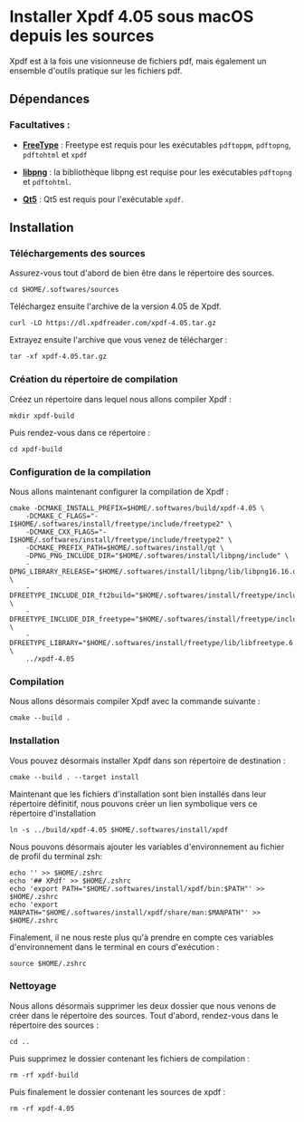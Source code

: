 # Installer Xpdf 4.05 sous macOS depuis les sources

Xpdf est à la fois une visionneuse de fichiers pdf, mais également un ensemble
d'outils pratique sur les fichiers pdf.

## Dépendances

### Facultatives :

* [**FreeType**](freetype-2.13.2.md) : Freetype est requis pour les exécutables
`pdftoppm`, `pdftopng`, `pdftohtml` et `xpdf`

* [**libpng**](libpng-1.6.42.md) : la bibliothèque libpng est requise pour les
exécutables `pdftopng` et `pdftohtml`.

* [**Qt5**](qt-5.15.12) : Qt5 est requis pour l'exécutable `xpdf`.

## Installation

### Téléchargements des sources

Assurez-vous tout d'abord de bien être dans le répertoire des sources.

```
cd $HOME/.softwares/sources
```

Téléchargez ensuite l'archive de la version 4.05 de Xpdf.

```
curl -LO https://dl.xpdfreader.com/xpdf-4.05.tar.gz
```

Extrayez ensuite l'archive que vous venez de télécharger :

```
tar -xf xpdf-4.05.tar.gz
```

### Création du répertoire de compilation

Créez un répertoire dans lequel nous allons compiler Xpdf :

```
mkdir xpdf-build
```

Puis rendez-vous dans ce répertoire :

```
cd xpdf-build
```

### Configuration de la compilation

Nous allons maintenant configurer la compilation de Xpdf :

```
cmake -DCMAKE_INSTALL_PREFIX=$HOME/.softwares/build/xpdf-4.05 \
    -DCMAKE_C_FLAGS="-I$HOME/.softwares/install/freetype/include/freetype2" \
    -DCMAKE_CXX_FLAGS="-I$HOME/.softwares/install/freetype/include/freetype2" \
    -DCMAKE_PREFIX_PATH=$HOME/.softwares/install/qt \
    -DPNG_PNG_INCLUDE_DIR="$HOME/.softwares/install/libpng/include" \
    -DPNG_LIBRARY_RELEASE="$HOME/.softwares/install/libpng/lib/libpng16.16.dylib" \
    -DFREETYPE_INCLUDE_DIR_ft2build="$HOME/.softwares/install/freetype/include" \
    -DFREETYPE_INCLUDE_DIR_freetype="$HOME/.softwares/install/freetype/include" \
    -DFREETYPE_LIBRARY="$HOME/.softwares/install/freetype/lib/libfreetype.6.dylib" \
    ../xpdf-4.05
```

### Compilation

Nous allons désormais compiler Xpdf avec la commande suivante :

```
cmake --build .
```

### Installation

Vous pouvez désormais installer Xpdf dans son répertoire de destination :

```
cmake --build . --target install
```

Maintenant que les fichiers d'installation sont bien installés dans leur
répertoire définitif, nous pouvons créer un lien symbolique vers ce répertoire
d'installation

```
ln -s ../build/xpdf-4.05 $HOME/.softwares/install/xpdf
```

Nous pouvons désormais ajouter les variables d'environnement au fichier de
profil du terminal zsh:

```
echo '' >> $HOME/.zshrc
echo '## XPdf' >> $HOME/.zshrc
echo 'export PATH="$HOME/.softwares/install/xpdf/bin:$PATH"' >> $HOME/.zshrc
echo 'export MANPATH="$HOME/.softwares/install/xpdf/share/man:$MANPATH"' >> $HOME/.zshrc
```

Finalement, il ne nous reste plus qu'à prendre en compte ces variables
d'environnement dans le terminal en cours d'exécution :

```
source $HOME/.zshrc
```

### Nettoyage

Nous allons désormais supprimer les deux dossier que nous venons de créer dans
le répertoire des sources. Tout d'abord, rendez-vous dans le répertoire des
sources :

```
cd ..
```

Puis supprimez le dossier contenant les fichiers de compilation :

```
rm -rf xpdf-build
```

Puis finalement le dossier contenant les sources de xpdf :

```
rm -rf xpdf-4.05
```